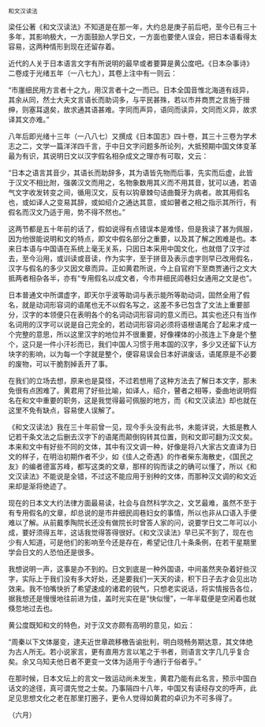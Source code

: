     和文汉读法 

   梁任公著《和文汉读法》不知道是在那一年，大约总是庚子前后吧，至今已有三十多年，其影响极大，一方面鼓励人学日文，一方面也要使人误会，把日本语看得太容易，这两种情形到现在还留存着。

   近代的人关于日本语言文字有所说明的最早或者要算是黄公度吧。《日本杂事诗》二卷成于光绪五年（一八七九），其卷上注中有一则云：

   “市廛细民用方言者十之九，用汉言者十之一而已。日本全国音惟北海道有歧异，其余从同，然士大夫文言语长而助词多，与平民甚殊，若以市井商贾之言施于搢绅，则塞耳退矣，故求通其语甚难。字同而声异，语同而读异，文同而义异，故求译其文亦难。”

   八年后即光绪十三年（一八八七）又撰成《日本国志》四十卷，其三十三卷为学术志之二，文学一篇洋洋四千言，于中日文字问题多所论列，大抵预期中国文体变革最为有识，其说明日文以汉字假名相杂成文之理亦有可取，文云：

   “日本之语言其音少，其语长而助辞多，其为语皆先物而后事，先实而后虚，此皆于汉文不相比附，强袭汉文而用之，名物象数用其义而不用其音，犹可以通，若语气文字收发转变之间，循用汉文，反有以钩章棘句诘曲聱牙为病者。故其用假名也，或如译人之变易其辞，或如绍介之通达其意，或如瞽者之相之指示其所行，有假名而汉文乃适于用，势不得不然也。”

   这两节都是五十年前的话了，假如说得有点错误本是难怪，但是我读了甚为佩服，因为他很能说明和文的特点，即文中假名部分之重要，以及其了解之困难是也。本来日本语与中国语在系统上毫无关系，只因日本采用中国文化，也就借了汉字过去，至今沿用，或训读或音读，作为实字，至于拼音及表示虚字则早已改用假名，汉字与假名的多少又因文章而异。正如黄君所说，今上自官府下至商贾通行之文大抵两者相杂各半，亦有“专用假名以成文者，今市井细民闾巷妇女通用之文是也”。

   日本普通文中所谓虚字，即天尔乎波等助词与表示能所等助动词，固然全用了假名，就是动词形容词的语尾也无不以假名写之，这差不多已包含了文法上重要部分，汉字的本领便只在表明各个的名词动词形容词的意义而已。其实也还只有当作名词用的汉字可以说是自己完全的，若动词形容词必须将语根语尾合了起来才成一个完整的意思，所以这里汉字的地位并不很重要，好像裸体的小孩连上下身是个整个，这只是一件小汗衫而已，我们中国人习惯于用本国的汉字，多少又还留下认方块字的影响，以为每一个字就是整个，便容易误会日本好讲废话，语尾原是不必要的废物，可以干脆割掉丢开了事。

   在我们的立场去想，原来也是莫怪，不过若想用了这种方法去了解日本文字，那未免很有点困难了。黄君用了好些比喻，如译人，绍介，瞽者之相等，委曲地说明假名在和文中重要的职务，这是我觉得最可佩服的地方，而《和文汉读法》却也就在这里不免有缺点，容易使人误解了。

   《和文汉读法》我在三十年前曾一见，现今手头没有此书，未能详说，大抵是教人记若干条文法之后删去汉字下的语尾而颠倒钩转其位置，则和文即可翻为汉文矣。本来和文中有好些不同的文体，其中有汉文调一种，好像是将八大家古文直译为日文的样子，在明治初期作者不少，如《佳人之奇遇》的作者柴东海散史，《国民之友》的编者德富苏峰，都写这类的文章，那样的钩而读之的确可以懂了，所以《和文汉读法》不能说是全错，不过这不能应用于别种的文体，而那种汉文调的和文近来却是渐将绝迹了。

   现在的日本文大约法律方面最易读，社会与自然科学次之，文艺最难，虽然不至于有专用假名的文章，却总说的是市井细民闾巷妇女的事情，所以也非从口语入手便难以了解。从前戴季陶院长还没有做院长时曾答人家的问，说要学日文二年可以小成，要好须得五年，这话我觉得答得很好。《和文汉读法》早已买不到了，现在也少有人知道，可是他们的影响至今还是存在，希望记住几十条条例，在若干星期里学会日文的人恐怕还是很多。

   我想说明一声，这事是办不到的。日文到底是一种外国语，中间虽然夹杂着好些汉字，实际上于我们没有多大好处，还是要我们一天天的读，积下日子去才会见出功效来。我不怕嘴快折了希望速成的诸君的锐气，只想老实说话，将实情报告各位，据我想还是慢慢地往前进为佳，盖时光实在是“快似慢”，一年半载便是空闲着也就倏忽地过去也。

   黄公度既知和文的特色，对于汉文亦颇有高明的意见，如云：

   “周秦以下文体屡变，逮夫近世章疏移檄告谕批判，明白晓畅务期达意，其文体绝为古人所无。若小说家言，更有直用方言以笔之于书者，则语言文字几几乎复合矣。余又乌知夫他日者不更变一文体为适用于今通行于俗者乎。”

   在那时候，日本文坛上的言文一致运动尚未发生，黄君乃能有此名言，预示中国白话文的途径，真可谓先觉之士矣。乃事隔四十八年，中国又有读经存文的呼声，此足见思想文化之老在那里打圈子，更令人觉得如黄君的卓识为不可多得了。

   （六月）

